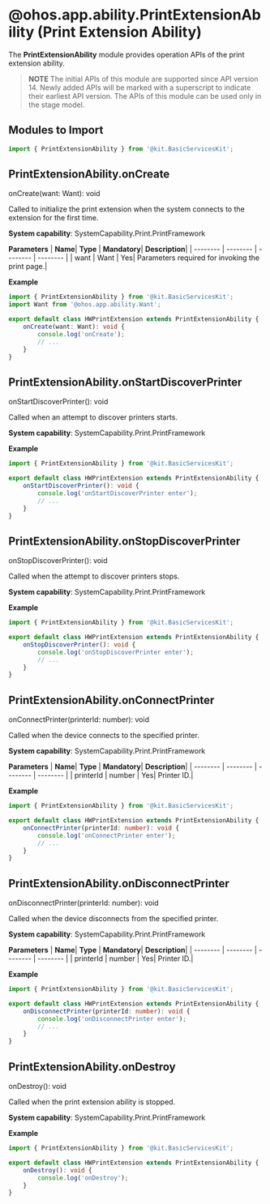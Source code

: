 # @ohos.app.ability.PrintExtensionAbility (Print Extension Ability)

The **PrintExtensionAbility** module provides operation APIs of the print extension ability.

> **NOTE** 
> The initial APIs of this module are supported since API version 14. Newly added APIs will be marked with a superscript to indicate their earliest API version.
> The APIs of this module can be used only in the stage model.

## Modules to Import

```ts
import { PrintExtensionAbility } from '@kit.BasicServicesKit';
```

## PrintExtensionAbility.onCreate

onCreate(want: Want): void

Called to initialize the print extension when the system connects to the extension for the first time.

**System capability**: SystemCapability.Print.PrintFramework

**Parameters**
| **Name**| **Type** | **Mandatory**| **Description**|
| -------- | -------- | -------- | -------- |
| want | Want | Yes| Parameters required for invoking the print page.|

**Example**

```ts
import { PrintExtensionAbility } from '@kit.BasicServicesKit';
import Want from '@ohos.app.ability.Want';

export default class HWPrintExtension extends PrintExtensionAbility {
    onCreate(want: Want): void {
        console.log('onCreate');
        // ...
    }
}
```

## PrintExtensionAbility.onStartDiscoverPrinter

onStartDiscoverPrinter(): void

Called when an attempt to discover printers starts.

**System capability**: SystemCapability.Print.PrintFramework

**Example**

```ts
import { PrintExtensionAbility } from '@kit.BasicServicesKit';

export default class HWPrintExtension extends PrintExtensionAbility {
    onStartDiscoverPrinter(): void {
        console.log('onStartDiscoverPrinter enter');
        // ...
    }
}
```

## PrintExtensionAbility.onStopDiscoverPrinter

onStopDiscoverPrinter(): void

Called when the attempt to discover printers stops.

**System capability**: SystemCapability.Print.PrintFramework

**Example**

```ts
import { PrintExtensionAbility } from '@kit.BasicServicesKit';

export default class HWPrintExtension extends PrintExtensionAbility {
    onStopDiscoverPrinter(): void {
        console.log('onStopDiscoverPrinter enter');
        // ...
    }
}
```

## PrintExtensionAbility.onConnectPrinter

onConnectPrinter(printerId: number): void

Called when the device connects to the specified printer.

**System capability**: SystemCapability.Print.PrintFramework

**Parameters**
| **Name**| **Type** | **Mandatory**| **Description**|
| -------- | -------- | -------- | -------- |
| printerId | number | Yes| Printer ID.|

**Example**

```ts
import { PrintExtensionAbility } from '@kit.BasicServicesKit';

export default class HWPrintExtension extends PrintExtensionAbility {
    onConnectPrinter(printerId: number): void {
        console.log('onConnectPrinter enter');
        // ...
    }
}
```

## PrintExtensionAbility.onDisconnectPrinter

onDisconnectPrinter(printerId: number): void

Called when the device disconnects from the specified printer.

**System capability**: SystemCapability.Print.PrintFramework

**Parameters**
| **Name**| **Type** | **Mandatory**| **Description**|
| -------- | -------- | -------- | -------- |
| printerId | number | Yes| Printer ID.|

**Example**

```ts
import { PrintExtensionAbility } from '@kit.BasicServicesKit';

export default class HWPrintExtension extends PrintExtensionAbility {
    onDisconnectPrinter(printerId: number): void {
        console.log('onDisconnectPrinter enter');
        // ...
    }
}
```

## PrintExtensionAbility.onDestroy

onDestroy(): void

Called when the print extension ability is stopped.

**System capability**: SystemCapability.Print.PrintFramework

**Example**

```ts
import { PrintExtensionAbility } from '@kit.BasicServicesKit';

export default class HWPrintExtension extends PrintExtensionAbility {
    onDestroy(): void {
        console.log('onDestroy');
    }
}
```
